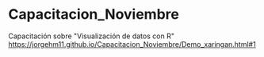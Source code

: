 # Capacitacion_Noviembre
Capacitación sobre "Visualización de datos con R"
https://jorgehm11.github.io/Capacitacion_Noviembre/Demo_xaringan.html#1
